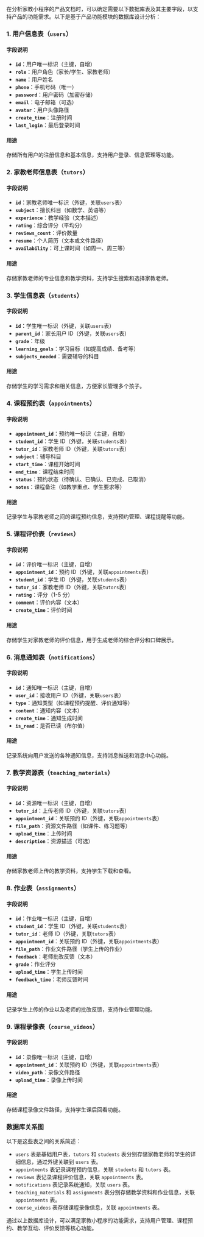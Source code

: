 在分析家教小程序的产品文档时，可以确定需要以下数据库表及其主要字段，以支持产品的功能需求。以下是基于产品功能模块的数据库设计分析：

### 1. 用户信息表（`users`）

#### **字段说明**

- **`id`**：用户唯一标识（主键，自增）
- **`role`**：用户角色（家长/学生、家教老师）
- **`name`**：用户姓名
- **`phone`**：手机号码（唯一）
- **`password`**：用户密码（加密存储）
- **`email`**：电子邮箱（可选）
- **`avatar`**：用户头像路径
- **`create_time`**：注册时间
- **`last_login`**：最后登录时间

#### **用途**

存储所有用户的注册信息和基本信息，支持用户登录、信息管理等功能。

### 2. 家教老师信息表（`tutors`）

#### **字段说明**

- **`id`**：家教老师唯一标识（外键，关联`users`表）
- **`subject`**：擅长科目（如数学、英语等）
- **`experience`**：教学经验（文本描述）
- **`rating`**：综合评分（平均分）
- **`reviews_count`**：评价数量
- **`resume`**：个人简历（文本或文件路径）
- **`availability`**：可上课时间（如周一、周三等）

#### **用途**

存储家教老师的专业信息和教学资料，支持学生搜索和选择家教老师。

### 3. 学生信息表（`students`）

#### **字段说明**

- **`id`**：学生唯一标识（外键，关联`users`表）
- **`parent_id`**：家长用户 ID（外键，关联`users`表）
- **`grade`**：年级
- **`learning_goals`**：学习目标（如提高成绩、备考等）
- **`subjects_needed`**：需要辅导的科目

#### **用途**

存储学生的学习需求和相关信息，方便家长管理多个孩子。

### 4. 课程预约表（`appointments`）

#### **字段说明**

- **`appointment_id`**：预约唯一标识（主键，自增）
- **`student_id`**：学生 ID（外键，关联`students`表）
- **`tutor_id`**：家教老师 ID（外键，关联`tutors`表）
- **`subject`**：辅导科目
- **`start_time`**：课程开始时间
- **`end_time`**：课程结束时间
- **`status`**：预约状态（待确认、已确认、已完成、已取消）
- **`notes`**：课程备注（如教学重点、学生要求等）

#### **用途**

记录学生与家教老师之间的课程预约信息，支持预约管理、课程提醒等功能。

### 5. 课程评价表（`reviews`）

#### **字段说明**

- **`id`**：评价唯一标识（主键，自增）
- **`appointment_id`**：预约 ID（外键，关联`appointments`表）
- **`student_id`**：学生 ID（外键，关联`students`表）
- **`tutor_id`**：家教老师 ID（外键，关联`tutors`表）
- **`rating`**：评分（1-5 分）
- **`comment`**：评价内容（文本）
- **`create_time`**：评价时间

#### **用途**

存储学生对家教老师的评价信息，用于生成老师的综合评分和口碑展示。

### 6. 消息通知表（`notifications`）

#### **字段说明**

- **`id`**：通知唯一标识（主键，自增）
- **`user_id`**：接收用户 ID（外键，关联`users`表）
- **`type`**：通知类型（如课程预约提醒、评价通知等）
- **`content`**：通知内容（文本）
- **`create_time`**：通知生成时间
- **`is_read`**：是否已读（布尔值）

#### **用途**

记录系统向用户发送的各种通知信息，支持消息推送和消息中心功能。

### 7. 教学资源表（`teaching_materials`）

#### **字段说明**

- **`id`**：资源唯一标识（主键，自增）
- **`tutor_id`**：上传老师 ID（外键，关联`tutors`表）
- **`appointment_id`**：关联预约 ID（外键，关联`appointments`表）
- **`file_path`**：资源文件路径（如课件、练习题等）
- **`upload_time`**：上传时间
- **`description`**：资源描述（可选）

#### **用途**

存储家教老师上传的教学资料，支持学生下载和查看。

### 8. 作业表（`assignments`）

#### **字段说明**

- **`id`**：作业唯一标识（主键，自增）
- **`student_id`**：学生 ID（外键，关联`students`表）
- **`tutor_id`**：老师 ID（外键，关联`tutors`表）
- **`appointment_id`**：关联预约 ID（外键，关联`appointments`表）
- **`file_path`**：作业文件路径（学生上传的作业）
- **`feedback`**：老师批改反馈（文本）
- **`grade`**：作业评分
- **`upload_time`**：学生上传时间
- **`feedback_time`**：老师反馈时间

#### **用途**

记录学生上传的作业以及老师的批改反馈，支持作业管理功能。

### 9. 课程录像表（`course_videos`）

#### **字段说明**

- **`id`**：录像唯一标识（主键，自增）
- **`appointment_id`**：关联预约 ID（外键，关联`appointments`表）
- **`video_path`**：录像文件路径
- **`upload_time`**：录像上传时间

#### **用途**

存储课程录像文件路径，支持学生课后回看功能。

### 数据库关系图

以下是这些表之间的关系简述：

- `users` 表是基础用户表，`tutors` 和 `students` 表分别存储家教老师和学生的详细信息，通过外键关联到 `users` 表。
- `appointments` 表记录课程预约信息，关联 `students` 和 `tutors` 表。
- `reviews` 表记录课程评价信息，关联 `appointments` 表。
- `notifications` 表记录系统通知，关联 `users` 表。
- `teaching_materials` 和 `assignments` 表分别存储教学资料和作业信息，关联 `appointments` 表。
- `course_videos` 表存储课程录像信息，关联 `appointments` 表。

通过以上数据库设计，可以满足家教小程序的功能需求，支持用户管理、课程预约、教学互动、评价反馈等核心功能。

